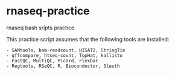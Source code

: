 # rnaseq-practice
rnaseq bash sripts practice


This practice script assumes that the following tools are installed:


    - SAMtools, bam-readcount, HISAT2, StringTie
    - gffcompare, htseq-count, TopHat, kallisto
    - FastQC, MultiQC, Picard, Flexbar
    - Regtools, RSeQC, R, Bioconductor, Sleuth
